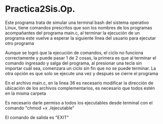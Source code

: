 # Practica2Sis.Op.

Este programa trata de simular una terminal bash del sistema operativo Linux, tiene comandos prescritos que son los nombres de los programas acompañantes del programa main.c, al terminar la ejecución de un programa este vuelve a esperar la siguiente línea del usuario para ejecutar otro programa

Aunque se logró que la ejecución de comandos, el ciclo no funciona correctamente y puede pasar 1 de 2 cosas, la primera es que al terminar el comando ingresado y salga del programa, al presionar una tecla sin importar cuál sea, comenzara un ciclo sin fin que no se puede terminar. La otra opción es que solo se ejecute una vez y después se cierre el programa

En el archivo main.c, en la línea 36 es necesario modificar la dirección de ubicación de los archivos complementarios, es necesario que todos estén en la misma carpeta 

Es necesario darle permiso a todos los ejecutables desde terminal con el comando "chmod +x ./ejecutable"

El comando de salida es "EXIT"

